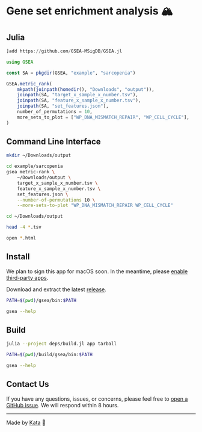 # Gene set enrichment analysis 🏔️

## Julia

```julia
]add https://github.com/GSEA-MSigDB/GSEA.jl

using GSEA

const SA = pkgdir(GSEA, "example", "sarcopenia")

GSEA.metric_rank(
    mkpath(joinpath(homedir(), "Downloads", "output")),
    joinpath(SA, "target_x_sample_x_number.tsv"),
    joinpath(SA, "feature_x_sample_x_number.tsv"),
    joinpath(SA, "set_features.json"),
    number_of_permutations = 10,
    more_sets_to_plot = ["WP_DNA_MISMATCH_REPAIR", "WP_CELL_CYCLE"],
)
```

## Command Line Interface

```bash
mkdir ~/Downloads/output

cd example/sarcopenia
gsea metric-rank \
    ~/Downloads/output \
    target_x_sample_x_number.tsv \
    feature_x_sample_x_number.tsv \
    set_features.json \
    --number-of-permutations 10 \
    --more-sets-to-plot "WP_DNA_MISMATCH_REPAIR WP_CELL_CYCLE"

cd ~/Downloads/output

head -4 *.tsv

open *.html
```

## Install

We plan to sign this app for macOS soon.
In the meantime, please [enable third-party apps](https://support.apple.com/en-us/102445#openanyway).

Download and extract the latest [release](https://github.com/GSEA-MSigDB/GSEA.jl/releases/latest).

```bash
PATH=$(pwd)/gsea/bin:$PATH

gsea --help
```

## Build

```bash
julia --project deps/build.jl app tarball

PATH=$(pwd)/build/gsea/bin:$PATH

gsea --help
```

## Contact Us

If you have any questions, issues, or concerns, please feel free to [open a GitHub issue](https://github.com/GSEA-MSigDB/GSEA2.jl/issues/new/choose).
We will respond within 8 hours.

---

Made by [Kata](https://github.com/KwatMDPhD/Kata.jl) 🥋
